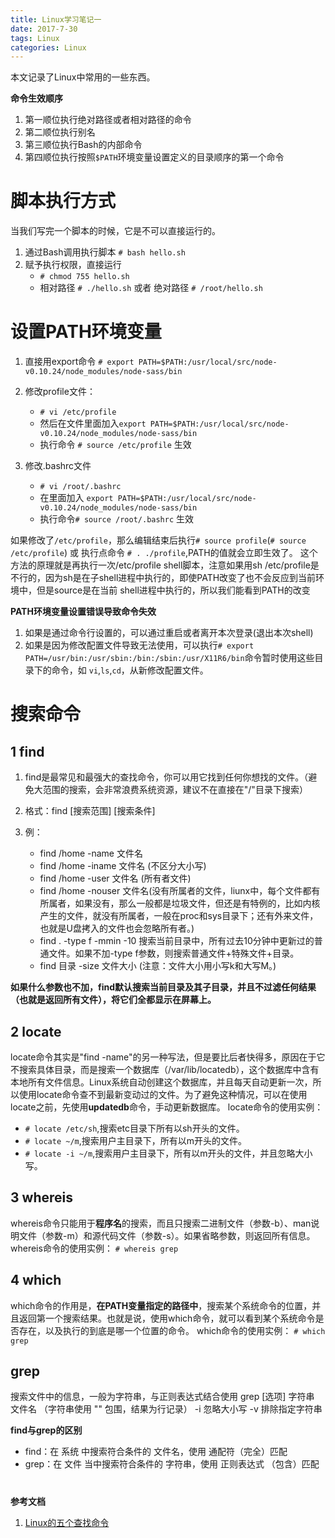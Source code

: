```yaml
---
title: Linux学习笔记一
date: 2017-7-30
tags: Linux
categories: Linux
---
```


本文记录了Linux中常用的一些东西。

**命令生效顺序**

1. 第一顺位执行绝对路径或者相对路径的命令
2. 第二顺位执行别名
3. 第三顺位执行Bash的内部命令
4. 第四顺位执行按照`$PATH`环境变量设置定义的目录顺序的第一个命令

<!-- more -->

# 脚本执行方式

当我们写完一个脚本的时候，它是不可以直接运行的。

1. 通过Bash调用执行脚本 `# bash hello.sh`
2. 赋予执行权限，直接运行
    - `# chmod 755 hello.sh`
    - 相对路径 `# ./hello.sh` 或者 绝对路径 `# /root/hello.sh`

# 设置PATH环境变量

1. 直接用export命令 `# export PATH=$PATH:/usr/local/src/node-v0.10.24/node_modules/node-sass/bin`
2. 修改profile文件：
    - `# vi /etc/profile`
    - 然后在文件里面加入`export PATH=$PATH:/usr/local/src/node-v0.10.24/node_modules/node-sass/bin`
    - 执行命令 `# source /etc/profile` 生效

3. 修改.bashrc文件

    - `# vi /root/.bashrc`
    - 在里面加入 `export PATH=$PATH:/usr/local/src/node-v0.10.24/node_modules/node-sass/bin`
    - 执行命令`# source /root/.bashrc` 生效

如果修改了`/etc/profile`，那么编辑结束后执行`# source profile`(`# source /etc/profile`) 或 执行点命令 `# . ./profile`,PATH的值就会立即生效了。 这个方法的原理就是再执行一次/etc/profile shell脚本，注意如果用sh /etc/profile是不行的，因为sh是在子shell进程中执行的，即使PATH改变了也不会反应到当前环境中，但是source是在当前 shell进程中执行的，所以我们能看到PATH的改变

**PATH环境变量设置错误导致命令失效**
1. 如果是通过命令行设置的，可以通过重启或者离开本次登录(退出本次shell)
2. 如果是因为修改配置文件导致无法使用，可以执行`# export PATH=/usr/bin:/usr/sbin:/bin:/sbin:/usr/X11R6/bin`命令暂时使用这些目录下的命令，如 `vi`,`ls`,`cd`，从新修改配置文件。

# 搜索命令

## 1 find

1. find是最常见和最强大的查找命令，你可以用它找到任何你想找的文件。（避免大范围的搜索，会非常浪费系统资源，建议不在直接在"/"目录下搜索）
2. 格式：find [搜索范围] [搜索条件]
3. 例：

    - find /home -name 文件名
    - find /home -iname 文件名 (不区分大小写)
    - find /home -user 文件名 (所有者文件)
    - find /home -nouser 文件名(没有所属者的文件，liunx中，每个文件都有所属者，如果没有，那么一般都是垃圾文件，但还是有特例的，比如内核产生的文件，就没有所属者，一般在proc和sys目录下；还有外来文件，也就是U盘拷入的文件也会忽略所有者。)
    - find . -type f -mmin -10 搜索当前目录中，所有过去10分钟中更新过的普通文件。如果不加-type f参数，则搜索普通文件+特殊文件+目录。
    - find 目录 -size 文件大小 (注意：文件大小用小写k和大写M。)

**如果什么参数也不加，find默认搜索当前目录及其子目录，并且不过滤任何结果（也就是返回所有文件），将它们全都显示在屏幕上。**

## 2 locate

locate命令其实是"find -name"的另一种写法，但是要比后者快得多，原因在于它不搜索具体目录，而是搜索一个数据库（/var/lib/locatedb），这个数据库中含有本地所有文件信息。Linux系统自动创建这个数据库，并且每天自动更新一次，所以使用locate命令查不到最新变动过的文件。为了避免这种情况，可以在使用locate之前，先使用**updatedb**命令，手动更新数据库。 locate命令的使用实例：

  - `# locate /etc/sh`,搜索etc目录下所有以sh开头的文件。
  - `# locate ~/m`,搜索用户主目录下，所有以m开头的文件。
  - `# locate -i ~/m`,搜索用户主目录下，所有以m开头的文件，并且忽略大小写。

## 3 whereis

whereis命令只能用于**程序名**的搜索，而且只搜索二进制文件（参数-b）、man说明文件（参数-m）和源代码文件（参数-s）。如果省略参数，则返回所有信息。 whereis命令的使用实例： `# whereis grep`

## 4 which

which命令的作用是，**在PATH变量指定的路径中**，搜索某个系统命令的位置，并且返回第一个搜索结果。也就是说，使用which命令，就可以看到某个系统命令是否存在，以及执行的到底是哪一个位置的命令。 which命令的使用实例： `# which grep`

## grep

搜索文件中的信息，一般为字符串，与正则表达式结合使用 grep [选项] 字符串 文件名 （字符串使用 "" 包围，结果为行记录） -i 忽略大小写 -v 排除指定字符串

**find与grep的区别**
- find：在 系统 中搜索符合条件的 文件名，使用 通配符（完全）匹配
- grep：在 文件 当中搜索符合条件的 字符串，使用 正则表达式 （包含）匹配

#

**参考文档**

1. [Linux的五个查找命令](http://www.ruanyifeng.com/blog/2009/10/5_ways_to_search_for_files_using_the_terminal.html)
